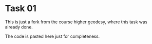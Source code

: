 # Task 01

This is just a fork from the course higher geodesy, where this task was already done.

The code is pasted here just for completeness.